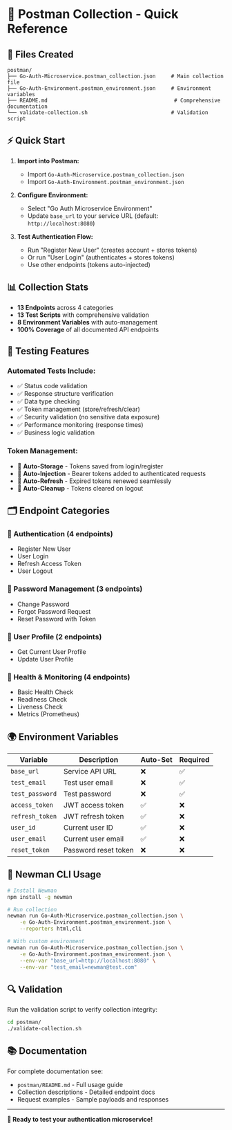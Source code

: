 # 📮 Postman Collection - Quick Reference

## 🎯 Files Created

```
postman/
├── Go-Auth-Microservice.postman_collection.json     # Main collection file
├── Go-Auth-Environment.postman_environment.json     # Environment variables
├── README.md                                         # Comprehensive documentation
└── validate-collection.sh                           # Validation script
```

## ⚡ Quick Start

1. **Import into Postman:**
   - Import `Go-Auth-Microservice.postman_collection.json`
   - Import `Go-Auth-Environment.postman_environment.json`

2. **Configure Environment:**
   - Select "Go Auth Microservice Environment"
   - Update `base_url` to your service URL (default: `http://localhost:8080`)

3. **Test Authentication Flow:**
   - Run "Register New User" (creates account + stores tokens)
   - Or run "User Login" (authenticates + stores tokens)
   - Use other endpoints (tokens auto-injected)

## 📊 Collection Stats

- **13 Endpoints** across 4 categories
- **13 Test Scripts** with comprehensive validation
- **8 Environment Variables** with auto-management
- **100% Coverage** of all documented API endpoints

## 🧪 Testing Features

### Automated Tests Include:
- ✅ Status code validation
- ✅ Response structure verification
- ✅ Data type checking
- ✅ Token management (store/refresh/clear)
- ✅ Security validation (no sensitive data exposure)
- ✅ Performance monitoring (response times)
- ✅ Business logic validation

### Token Management:
- 🔄 **Auto-Storage** - Tokens saved from login/register
- 🔄 **Auto-Injection** - Bearer tokens added to authenticated requests
- 🔄 **Auto-Refresh** - Expired tokens renewed seamlessly
- 🔄 **Auto-Cleanup** - Tokens cleared on logout

## 🗂️ Endpoint Categories

### 🔐 Authentication (4 endpoints)
- Register New User
- User Login  
- Refresh Access Token
- User Logout

### 🔑 Password Management (3 endpoints)
- Change Password
- Forgot Password Request
- Reset Password with Token

### 👤 User Profile (2 endpoints)
- Get Current User Profile
- Update User Profile

### 🏥 Health & Monitoring (4 endpoints)
- Basic Health Check
- Readiness Check
- Liveness Check
- Metrics (Prometheus)

## 🌍 Environment Variables

| Variable | Description | Auto-Set | Required |
|----------|-------------|----------|----------|
| `base_url` | Service API URL | ❌ | ✅ |
| `test_email` | Test user email | ❌ | ✅ |
| `test_password` | Test password | ❌ | ✅ |
| `access_token` | JWT access token | ✅ | ❌ |
| `refresh_token` | JWT refresh token | ✅ | ❌ |
| `user_id` | Current user ID | ✅ | ❌ |
| `user_email` | Current user email | ✅ | ❌ |
| `reset_token` | Password reset token | ❌ | ❌ |

## 🚀 Newman CLI Usage

```bash
# Install Newman
npm install -g newman

# Run collection
newman run Go-Auth-Microservice.postman_collection.json \
    -e Go-Auth-Environment.postman_environment.json \
    --reporters html,cli

# With custom environment
newman run Go-Auth-Microservice.postman_collection.json \
    -e Go-Auth-Environment.postman_environment.json \
    --env-var "base_url=http://localhost:8080" \
    --env-var "test_email=newman@test.com"
```

## 🔍 Validation

Run the validation script to verify collection integrity:

```bash
cd postman/
./validate-collection.sh
```

## 📚 Documentation

For complete documentation see:
- `postman/README.md` - Full usage guide
- Collection descriptions - Detailed endpoint docs
- Request examples - Sample payloads and responses

---

**🎉 Ready to test your authentication microservice!**
